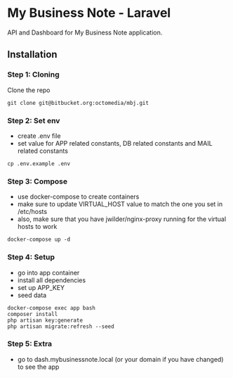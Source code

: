 # My Business Note - Laravel

API and Dashboard for My Business Note application.

## Installation

### Step 1: Cloning

Clone the repo

```
git clone git@bitbucket.org:octomedia/mbj.git
```

### Step 2: Set env

- create .env file
- set value for APP related constants, DB related constants and MAIL related constants

```
cp .env.example .env
```

### Step 3: Compose

- use docker-compose to create containers
- make sure to update VIRTUAL_HOST value to match the one you set in /etc/hosts
- also, make sure that you have jwilder/nginx-proxy running for the virtual hosts to work

```
docker-compose up -d
```

### Step 4: Setup

- go into app container
- install all dependencies
- set up APP_KEY
- seed data

```
docker-compose exec app bash
composer install
php artisan key:generate
php artisan migrate:refresh --seed
```

### Step 5: Extra

- go to dash.mybusinessnote.local (or your domain if you have changed) to see the app
